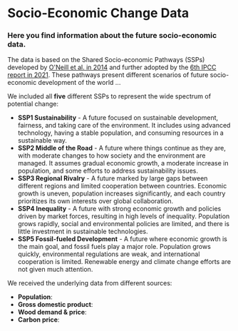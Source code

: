 # Socio-Economic Change Data
### Here you find information about the future socio-economic data. 
The data is based on the Shared Socio-economic Pathways (SSPs) developed by [O'Neill et al. in 2014](https://link.springer.com/article/10.1007/s10584-013-0905-2adopted) and further adopted by the [6th IPCC report in 2021](https://www.ipcc.ch/assessment-report/ar6/). These pathways present different scenarios of future socio-economic development of the world ...

We included all **five** different SSPs to represent the wide spectrum of potential change:
+ **SSP1 Sustainability** - A future focused on sustainable development, fairness, and taking care of the environment. It includes using advanced technology, having a stable population, and consuming resources in a sustainable way.
+ **SSP2 Middle of the Road** - A future where things continue as they are, with moderate changes to how society and the environment are managed. It assumes gradual economic growth, a moderate increase in population, and some efforts to address sustainability issues.
+ **SSP3 Regional Rivalry** - A future marked by large gaps between different regions and limited cooperation between countries. Economic growth is uneven, population increases significantly, and each country prioritizes its own interests over global collaboration.
+ **SSP4 Inequality** - A future with strong economic growth and policies driven by market forces, resulting in high levels of inequality. Population grows rapidly, social and environmental policies are limited, and there is little investment in sustainable technologies.
+ **SSP5 Fossil-fueled Development** - A future where economic growth is the main goal, and fossil fuels play a major role. Population grows quickly, environmental regulations are weak, and international cooperation is limited. Renewable energy and climate change efforts are not given much attention.

We received the underlying data from different sources:
+ **Population**:
+ **Gross domestic product**:
+ **Wood demand & price**:
+ **Carbon price**:  
